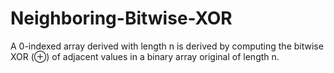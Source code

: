 # Neighboring-Bitwise-XOR
A 0-indexed array derived with length n is derived by computing the bitwise XOR (⊕) of adjacent values in a binary array original of length n.
